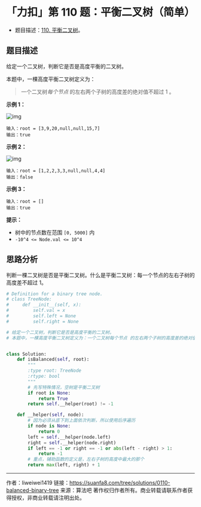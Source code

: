 # 「力扣」第 110 题：平衡二叉树（简单）

- 题目描述：[110. 平衡二叉树](https://leetcode-cn.com/problems/balanced-binary-tree/description/)。

## 题目描述

给定一个二叉树，判断它是否是高度平衡的二叉树。

本题中，一棵高度平衡二叉树定义为：

> 一个二叉树*每个节点* 的左右两个子树的高度差的绝对值不超过 1 。

**示例 1：**

![img](https://assets.leetcode.com/uploads/2020/10/06/balance_1.jpg)

```
输入：root = [3,9,20,null,null,15,7]
输出：true
```

**示例 2：**

![img](https://assets.leetcode.com/uploads/2020/10/06/balance_2.jpg)

```
输入：root = [1,2,2,3,3,null,null,4,4]
输出：false
```

**示例 3：**

```
输入：root = []
输出：true
```

**提示：**

- 树中的节点数在范围 `[0, 5000]` 内
- `-10^4 <= Node.val <= 10^4`

## 思路分析

判断一棵二叉树是否是平衡二叉树。什么是平衡二叉树：每一个节点的左右子树的高度差不超过 $1$。

```python
# Definition for a binary tree node.
# class TreeNode:
#     def __init__(self, x):
#         self.val = x
#         self.left = None
#         self.right = None

# 给定一个二叉树，判断它是否是高度平衡的二叉树。
# 本题中，一棵高度平衡二叉树定义为：一个二叉树每个节点 的左右两个子树的高度差的绝对值不超过1。


class Solution:
    def isBalanced(self, root):
        """
        :type root: TreeNode
        :rtype: bool
        """
        # 先写特殊情况，空树是平衡二叉树
        if root is None:
            return True
        return self.__helper(root) != -1

    def __helper(self, node):
        # 因为必须从底下到上面依次判断，所以使用后序遍历
        if node is None:
            return 0
        left = self.__helper(node.left)
        right = self.__helper(node.right)
        if left == -1 or right == -1 or abs(left - right) > 1:
            return -1
        # 重点，辅助函数的定义是，左右子树的高度中最大的那个
        return max(left, right) + 1
```



---

作者：liweiwei1419
链接：https://suanfa8.com/tree/solutions/0110-balanced-binary-tree
来源：算法吧
著作权归作者所有。商业转载请联系作者获得授权，非商业转载请注明出处。
